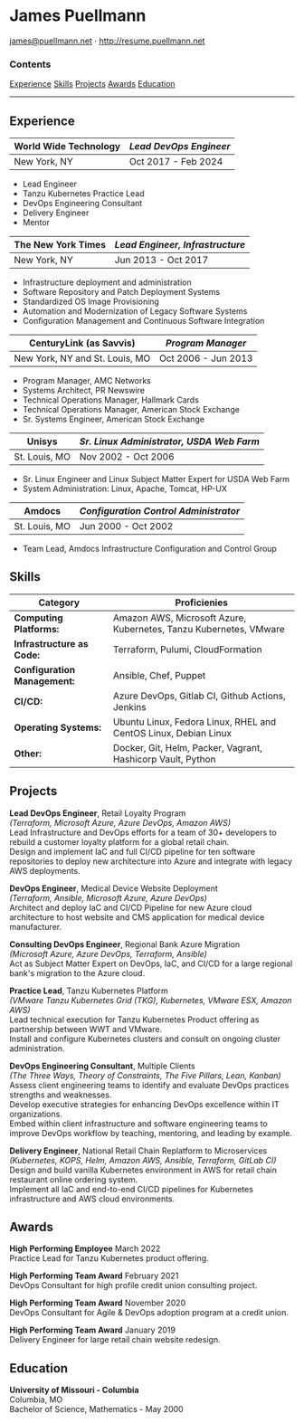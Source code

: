 # James Puellmann

james@puellmann.net $\cdot$ http://resume.puellmann.net

### Contents
[Experience](#Experience)
[Skills](#Skills)
[Projects](#Projects)
[Awards](#Awards)
[Education](#Education)

----

## Experience

| **World Wide Technology** | _Lead DevOps Engineer_ |
| ------------------------- | ---------------------- |
| New York, NY              | Oct 2017 - Feb 2024    |

- Lead Engineer
- Tanzu Kubernetes Practice Lead
- DevOps Engineering Consultant
- Delivery Engineer
- Mentor

| **The New York Times** | _Lead Engineer, Infrastructure_ |
| ---------------------- | ------------------------------- |
| New York, NY           | Jun 2013 - Oct 2017             |

- Infrastructure deployment and administration
- Software Repository and Patch Deployment Systems
- Standardized OS Image Provisioning
- Automation and Modernization of Legacy Software Systems
- Configuration Management and Continuous Software Integration

| **CenturyLink (as Savvis)**    | _Program Manager_   |
| ------------------------------ | ------------------- |
| New York, NY and St. Louis, MO | Oct 2006 - Jun 2013 |

- Program Manager, AMC Networks
- Systems Architect, PR Newswire
- Technical Operations Manager, Hallmark Cards
- Technical Operations Manager, American Stock Exchange
- Sr. Systems Engineer, American Stock Exchange

| **Unisys**    | _Sr. Linux Administrator, USDA Web Farm_ |
| ------------- | ---------------------------------------- |
| St. Louis, MO | Nov 2002 - Oct 2006                      |

- Sr. Linux Engineer and Linux Subject Matter Expert for USDA Web Farm
- System Administration: Linux, Apache, Tomcat, HP-UX

| **Amdocs**    | _Configuration Control Administrator_ |
| ------------- | ------------------------------------- |
| St. Louis, MO | Jun 2000 - Oct 2002                   |

- Team Lead, Amdocs Infrastructure Configuration and Control Group

## Skills

| Category                      | Proficienies                                                      |
| ----------------------------- | ----------------------------------------------------------------- |
| **Computing Platforms:**      | Amazon AWS, Microsoft Azure, Kubernetes, Tanzu Kubernetes, VMware |
| **Infrastructure as Code:**   | Terraform, Pulumi, CloudFormation                                 |
| **Configuration Management:** | Ansible, Chef, Puppet                                             |
| **CI/CD:**                    | Azure DevOps, Gitlab CI, Github Actions, Jenkins                  |
| **Operating Systems:**        | Ubuntu Linux, Fedora Linux, RHEL and CentOS Linux, Debian Linux   |
| **Other:**                    | Docker, Git, Helm, Packer, Vagrant, Hashicorp Vault, Python       |

## Projects

**Lead DevOps Engineer**, Retail Loyalty Program\
_(Terraform, Microsoft Azure, Azure DevOps, Amazon AWS)_\
Lead Infrastructure and DevOps efforts for a team of 30+ developers to rebuild
a customer loyalty platform for a global retail chain.\
Design and implement IaC and full CI/CD pipeline for ten software repositories
to deploy new architecture into Azure and integrate with legacy AWS
deployments.

**DevOps Engineer**, Medical Device Website Deployment\
_(Terraform, Ansible, Microsoft Azure, Azure DevOps)_\
Architect and deploy IaC and CI/CD Pipeline for new Azure cloud
architecture to host website and CMS application for medical device
manufacturer.

**Consulting DevOps Engineer**, Regional Bank Azure Migration\
_(Microsoft Azure, Azure DevOps, Terraform, Ansible)_\
Act as Subject Matter Expert on DevOps, IaC, and CI/CD for a large
regional bank's migration to the Azure cloud.

**Practice Lead**, Tanzu Kubernetes Platform\
_(VMware Tanzu Kubernetes Grid (TKG), Kubernetes, VMware ESX, Amazon AWS)_\
Lead technical execution for Tanzu Kubernetes Product offering as
partnership between WWT and VMware.\
Install and configure Kubernetes clusters and consult on ongoing cluster
administration.

**DevOps Engineering Consultant**, Multiple Clients\
_(The Three Ways, Theory of Constraints, The Five Pillars, Lean,
Kanban)_\
Assess client engineering teams to identify and evaluate DevOps
practices strengths and weaknesses.\
Develop executive strategies for enhancing DevOps excellence within IT
organizations.\
Embed within client infrastructure and software engineering teams to
improve DevOps workflow by teaching, mentoring, and leading by example.

**Delivery Engineer**, National Retail Chain Replatform to
Microservices\
_(Kubernetes, KOPS, Helm, Amazon AWS, Ansible, Terraform, GitLab CI)_\
Design and build vanilla Kubernetes environment in AWS for retail chain
restaurant online ordering system.\
Implement all IaC and end-to-end CI/CD pipelines for Kubernetes
infrastructure and AWS cloud environments.

## Awards

**High Performing Employee** March 2022\
Practice Lead for Tanzu Kubernetes product offering.

**High Performing Team Award** February 2021\
DevOps Consultant for high profile credit union consulting project.

**High Performing Team Award** November 2020\
DevOps Consultant for Agile & DevOps adoption program at a credit
union.

**High Performing Team Award** January 2019\
Delivery Engineer for large retail chain website redesign.

## Education

**University of Missouri - Columbia**\
 Columbia, MO\
 Bachelor of Science, Mathematics - May 2000
